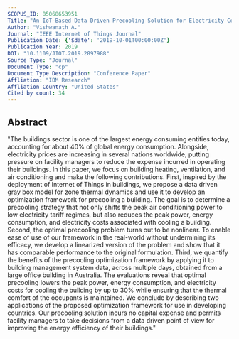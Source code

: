 ```yaml
---
SCOPUS_ID: 85068653951
Title: "An IoT-Based Data Driven Precooling Solution for Electricity Cost Savings in Commercial Buildings"
Author: "Vishwanath A."
Journal: "IEEE Internet of Things Journal"
Publication Date: {'$date': '2019-10-01T00:00:00Z'}
Publication Year: 2019
DOI: "10.1109/JIOT.2019.2897988"
Source Type: "Journal"
Document Type: "cp"
Document Type Description: "Conference Paper"
Affliation: "IBM Research"
Affliation Country: "United States"
Cited by count: 34
---
```


## Abstract
"The buildings sector is one of the largest energy consuming entities today, accounting for about 40% of global energy consumption. Alongside, electricity prices are increasing in several nations worldwide, putting pressure on facility managers to reduce the expense incurred in operating their buildings. In this paper, we focus on building heating, ventilation, and air conditioning and make the following contributions. First, inspired by the deployment of Internet of Things in buildings, we propose a data driven gray box model for zone thermal dynamics and use it to develop an optimization framework for precooling a building. The goal is to determine a precooling strategy that not only shifts the peak air conditioning power to low electricity tariff regimes, but also reduces the peak power, energy consumption, and electricity costs associated with cooling a building. Second, the optimal precooling problem turns out to be nonlinear. To enable ease of use of our framework in the real-world without undermining its efficacy, we develop a linearized version of the problem and show that it has comparable performance to the original formulation. Third, we quantify the benefits of the precooling optimization framework by applying it to building management system data, across multiple days, obtained from a large office building in Australia. The evaluations reveal that optimal precooling lowers the peak power, energy consumption, and electricity costs for cooling the building by up to 30% while ensuring that the thermal comfort of the occupants is maintained. We conclude by describing two applications of the proposed optimization framework for use in developing countries. Our precooling solution incurs no capital expense and permits facility managers to take decisions from a data driven point of view for improving the energy efficiency of their buildings."
